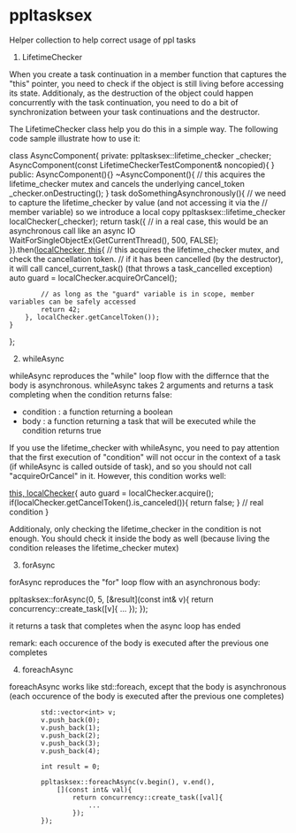 ppltasksex
==========

Helper collection to help correct usage of ppl tasks

1. LifetimeChecker

When you create a task continuation in a member function that captures the "this" pointer, you need to check if the object is still living before accessing its state.
Additionaly, as the destruction of the object could happen concurrently with the task continuation, you need to do a bit of synchronization between your task continuations and the destructor.

The LifetimeChecker class help you do this in a simple way. The following code sample illustrate how to use it:

class AsyncComponent{
private:
	ppltasksex::lifetime_checker _checker;
	AsyncComponent(const LifetimeCheckerTestComponent& noncopied){
	}
public:
	AsyncComponent(){}
	~AsyncComponent(){
	    // this acquires the lifetime_checker mutex and cancels the underlying cancel_token
		_checker.onDestructing();
	}
	task<int> doSomethingAsynchronously(){
		// we need to capture the lifetime_checker by value (and not accessing it via the
		// member variable) so we introduce a local copy
		ppltasksex::lifetime_checker localChecker(_checker);
		return task<void>([](){
			// in a real case, this would be an asynchronous call like an async IO
			WaitForSingleObjectEx(GetCurrentThread(), 500, FALSE);
		}).then([localChecker, this](){
		    // this acquires the lifetime_checker mutex, and check the cancellation token.
			// if it has been cancelled (by the destructor), it will call cancel_current_task() (that throws a task_cancelled exception)
			auto guard = localChecker.acquireOrCancel();

			// as long as the "guard" variable is in scope, member variables can be safely accessed
			return 42;
		}, localChecker.getCancelToken());
	}
};


2. whileAsync

whileAsync reproduces the "while" loop flow with the differnce that the body is asynchronous.
whileAsync takes 2 arguments and returns a task<void> completing when the condition returns false:
- condition : a function returning a boolean
- body : a function returning a task<void> that will be executed while the condition returns true

If you use the lifetime_checker with whileAsync, you need to pay attention that the first execution of "condition" will not occur in the context of a task (if whileAsync is called outside of task), and so you should not call "acquireOrCancel" in it.
However, this condition works well:

[this, localChecker](){
	auto guard = localChecker.acquire();
	if(localChecker.getCancelToken().is_canceled()){
		return false;
	}
	// real condition
}

Additionaly, only checking the lifetime_checker in the condition is not enough. You should check it inside the body as well (because living the condition releases the lifetime_checker mutex)

3. forAsync

forAsync reproduces the "for" loop flow with an asynchronous body:

ppltasksex::forAsync<int>(0, 5, [&result](const int& v){
				return concurrency::create_task([v]{
					...
				});
			});

it returns a task<void> that completes when the async loop has ended

remark: each occurence of the body is executed after the previous one completes

4. foreachAsync

foreachAsync works like std::foreach, except that the body is asynchronous (each occurence of the body is executed after the previous one completes)

			std::vector<int> v;
			v.push_back(0);
			v.push_back(1);
			v.push_back(2);
			v.push_back(3);
			v.push_back(4);

			int result = 0;
			
			ppltasksex::foreachAsync(v.begin(), v.end(),
				[](const int& val){
					return concurrency::create_task([val]{
						...
					});
			});